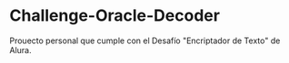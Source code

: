 # Challenge-Oracle-Decoder
Prouecto personal que cumple con el Desafío "Encriptador de Texto" de Alura.
